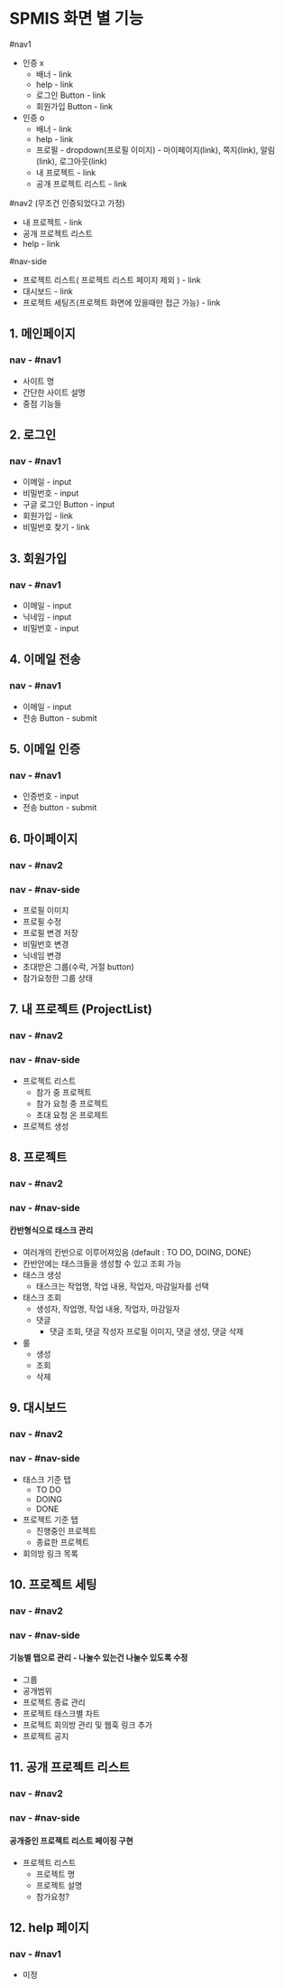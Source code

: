 # SPMIS 화면 별 기능

#nav1 
- 인증 x 
    - 배너 - link
    - help - link
    - 로그인 Button - link
    - 회원가입 Button - link    
- 인증 o    
    - 배너 - link
    - help - link
    - 프로필 - dropdown(프로필 이미지) - 마이페이지(link), 쪽지(link), 알림(link), 로그아웃(link)
    - 내 프로젝트 - link
    - 공개 프로젝트 리스트 - link
            
#nav2 (무조건 인증되었다고 가정)
- 내 프로젝트 - link
- 공개 프로젝트 리스트
- help - link

#nav-side
- 프로젝트 리스트( 프로젝트 리스트 페이지 제외 ) - link
- 대시보드 - link
- 프로젝트 세팅즈(프로젝트 화면에 있을때만 접근 가능) - link 


## 1. 메인페이지
### nav - #nav1
- 사이트 명
- 간단한 사이트 설명
- 중점 기능들 


## 2. 로그인
### nav - #nav1
- 이메일 - input
- 비밀번호 - input
- 구글 로그인 Button - input
- 회원가입 - link
- 비밀번호 찾기 - link

## 3. 회원가입
### nav - #nav1
- 이메일 - input
- 닉네임 - input
- 비밀번호 - input

## 4. 이메일 전송
### nav - #nav1
- 이메일 - input
- 전송 Button - submit

## 5. 이메일 인증
### nav - #nav1
- 인증번호 - input
- 전송 button - submit

## 6. 마이페이지
### nav - #nav2
### nav - #nav-side
- 프로필 이미지
- 프로필 수정 
- 프로필 변경 저장
- 비밀번호 변경
- 닉네임 변경
- 초대받은 그룹(수락, 거절 button)
- 참가요청한 그룹 상태 

## 7. 내 프로젝트 (ProjectList)
### nav - #nav2
### nav - #nav-side
- 프로젝트 리스트
    - 참가 중 프로젝트
    - 참가 요청 중 프로젝트
    - 초대 요청 온 프로제트
- 프로젝트 생성

## 8. 프로젝트 
### nav - #nav2
### nav - #nav-side
#### 칸반형식으로 태스크 관리
- 여러개의 칸반으로 이루어져있음 (default : TO DO, DOING, DONE)
- 칸반안에는 태스크들을 생성할 수 있고 조회 가능
- 태스크 생성
    - 태스크는 작업명, 작업 내용, 작업자, 마감일자를 선택
- 태스크 조회
    - 생성자, 작업명, 작업 내용, 작업자, 마감일자
    - 댓글
        - 댓글 조회, 댓글 작성자 프로필 이미지, 댓글 생성, 댓글 삭제
- 룰 
    - 생성
    - 조회
    - 삭제

## 9. 대시보드
### nav - #nav2
### nav - #nav-side
- 태스크 기준 탭   
    - TO DO
    - DOING
    - DONE
- 프로젝트 기준 탭
    - 진행중인 프로젝트
    - 종료한 프로젝트
- 회의방 링크 목록

## 10. 프로젝트 세팅
### nav - #nav2
### nav - #nav-side
#### 기능별 탭으로 관리 - 나눌수 있는건 나눌수 있도록 수정
- 그룹 
- 공개범위
- 프로젝트 종료 관리
- 프로젝트 태스크별 차트
- 프로젝트 회의방 관리 및 웹훅 링크 추가
- 프로젝트 공지 

## 11. 공개 프로젝트 리스트
### nav - #nav2
### nav - #nav-side
####  공개중인 프로젝트 리스트 페이징 구현
-  프로젝트 리스트
    - 프로젝트 명 
    - 프로젝트 설명
    - 참가요청?


## 12. help 페이지
### nav - #nav1
- 미정











